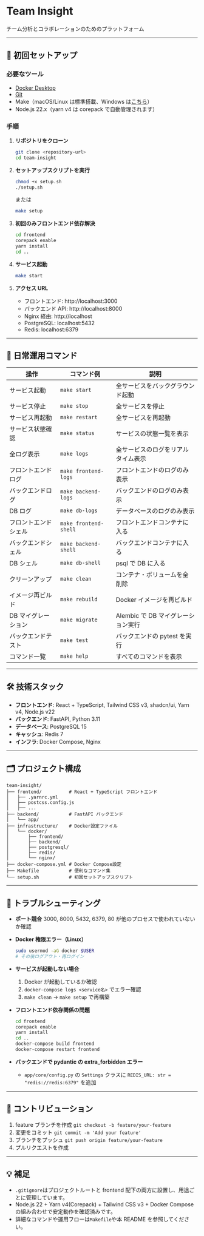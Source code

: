 # Team Insight

チーム分析とコラボレーションのためのプラットフォーム

---

## 🚀 初回セットアップ

### 必要なツール

- [Docker Desktop](https://www.docker.com/products/docker-desktop/)
- [Git](https://git-scm.com/)
- Make（macOS/Linux は標準搭載、Windows は[こちら](http://gnuwin32.sourceforge.net/packages/make.htm)）
- Node.js 22.x（yarn v4 は corepack で自動管理されます）

### 手順

1. **リポジトリをクローン**

   ```bash
   git clone <repository-url>
   cd team-insight
   ```

2. **セットアップスクリプトを実行**

   ```bash
   chmod +x setup.sh
   ./setup.sh
   ```

   または

   ```bash
   make setup
   ```

3. **初回のみフロントエンド依存解決**

   ```bash
   cd frontend
   corepack enable
   yarn install
   cd ..
   ```

4. **サービス起動**

   ```bash
   make start
   ```

5. **アクセス URL**
   - フロントエンド: http://localhost:3000
   - バックエンド API: http://localhost:8000
   - Nginx 経由: http://localhost
   - PostgreSQL: localhost:5432
   - Redis: localhost:6379

---

## 🏃 日常運用コマンド

| 操作                 | コマンド例            | 説明                               |
| -------------------- | --------------------- | ---------------------------------- |
| サービス起動         | `make start`          | 全サービスをバックグラウンド起動   |
| サービス停止         | `make stop`           | 全サービスを停止                   |
| サービス再起動       | `make restart`        | 全サービスを再起動                 |
| サービス状態確認     | `make status`         | サービスの状態一覧を表示           |
| 全ログ表示           | `make logs`           | 全サービスのログをリアルタイム表示 |
| フロントエンドログ   | `make frontend-logs`  | フロントエンドのログのみ表示       |
| バックエンドログ     | `make backend-logs`   | バックエンドのログのみ表示         |
| DB ログ              | `make db-logs`        | データベースのログのみ表示         |
| フロントエンドシェル | `make frontend-shell` | フロントエンドコンテナに入る       |
| バックエンドシェル   | `make backend-shell`  | バックエンドコンテナに入る         |
| DB シェル            | `make db-shell`       | psql で DB に入る                  |
| クリーンアップ       | `make clean`          | コンテナ・ボリュームを全削除       |
| イメージ再ビルド     | `make rebuild`        | Docker イメージを再ビルド          |
| DB マイグレーション  | `make migrate`        | Alembic で DB マイグレーション実行 |
| バックエンドテスト   | `make test`           | バックエンドの pytest を実行       |
| コマンド一覧         | `make help`           | すべてのコマンドを表示             |

---

## 🛠️ 技術スタック

- **フロントエンド**: React + TypeScript, Tailwind CSS v3, shadcn/ui, Yarn v4, Node.js v22
- **バックエンド**: FastAPI, Python 3.11
- **データベース**: PostgreSQL 15
- **キャッシュ**: Redis 7
- **インフラ**: Docker Compose, Nginx

---

## 🗂️ プロジェクト構成

```
team-insight/
├── frontend/          # React + TypeScript フロントエンド
│   ├── .yarnrc.yml
│   ├── postcss.config.js
│   ├── ...
├── backend/           # FastAPI バックエンド
│   └── app/
├── infrastructure/    # Docker設定ファイル
│   └── docker/
│       ├── frontend/
│       ├── backend/
│       ├── postgresql/
│       ├── redis/
│       └── nginx/
├── docker-compose.yml # Docker Compose設定
├── Makefile           # 便利なコマンド集
└── setup.sh           # 初回セットアップスクリプト
```

---

## 🧩 トラブルシューティング

- **ポート競合**
  3000, 8000, 5432, 6379, 80 が他のプロセスで使われていないか確認

- **Docker 権限エラー（Linux）**

  ```bash
  sudo usermod -aG docker $USER
  # その後ログアウト・再ログイン
  ```

- **サービスが起動しない場合**

  1. Docker が起動しているか確認
  2. `docker-compose logs <service名>` でエラー確認
  3. `make clean` → `make setup` で再構築

- **フロントエンド依存関係の問題**

  ```bash
  cd frontend
  corepack enable
  yarn install
  cd ..
  docker-compose build frontend
  docker-compose restart frontend
  ```

- **バックエンドで pydantic の extra_forbidden エラー**
  - `app/core/config.py` の `Settings` クラスに `REDIS_URL: str = "redis://redis:6379"` を追加

---

## 🤝 コントリビューション

1. feature ブランチを作成
   `git checkout -b feature/your-feature`
2. 変更をコミット
   `git commit -m 'Add your feature'`
3. ブランチをプッシュ
   `git push origin feature/your-feature`
4. プルリクエストを作成

---

## 💡 補足

- `.gitignore`はプロジェクトルートと frontend 配下の両方に設置し、用途ごとに管理しています。
- Node.js 22 + Yarn v4(Corepack) + Tailwind CSS v3 + Docker Compose の組み合わせで安定動作を確認済みです。
- 詳細なコマンドや運用フローは`Makefile`や本 README を参照してください。
